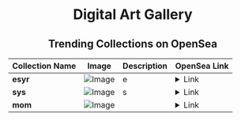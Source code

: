 <div align="center">

# Digital Art Gallery

## Trending Collections on OpenSea

| Collection Name                       | Image                                                                                     | Description                       | OpenSea Link                                                                                          |
|---------------------------------------|-------------------------------------------------------------------------------------------|-----------------------------------|--------------------------------------------------------------------------------------------------------|
| **esyr** | ![Image](https://i.seadn.io/s/raw/files/ce6631227ed88113395cb23a3265a2db.jpg?w=500&auto=format?w=200&auto=format) | e | <details><summary>Link</summary>[esyr](https://opensea.io/collection/esyr)</details> |
| **sys** | ![Image](https://i.seadn.io/s/raw/files/a83df279cc6945f90150b1063f791b87.jpg?w=500&auto=format?w=200&auto=format) | s | <details><summary>Link</summary>[sys](https://opensea.io/collection/sys-12)</details> |
| **mom** | ![Image](https://i.seadn.io/s/raw/files/a954e84b205889f38ff8c72e4a3ef83f.jpg?w=500&auto=format?w=200&auto=format) |  | <details><summary>Link</summary>[mom](https://opensea.io/collection/mom-75)</details> |

</div>